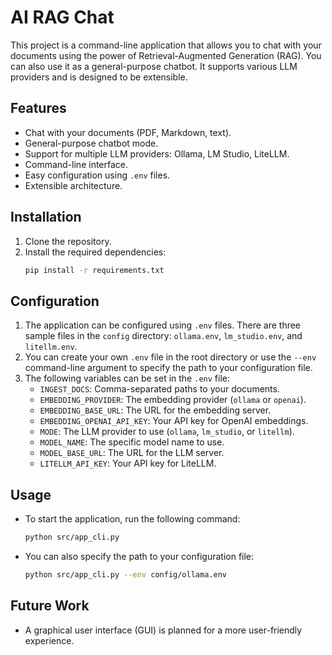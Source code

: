 # AI RAG Chat

This project is a command-line application that allows you to chat with your documents using the power of Retrieval-Augmented Generation (RAG). You can also use it as a general-purpose chatbot. It supports various LLM providers and is designed to be extensible.

## Features

- Chat with your documents (PDF, Markdown, text).
- General-purpose chatbot mode.
- Support for multiple LLM providers: Ollama, LM Studio, LiteLLM.
- Command-line interface.
- Easy configuration using `.env` files.
- Extensible architecture.

## Installation

1.  Clone the repository.
2.  Install the required dependencies:
    ```bash
    pip install -r requirements.txt
    ```

## Configuration

1.  The application can be configured using `.env` files. There are three sample files in the `config` directory: `ollama.env`, `lm_studio.env`, and `litellm.env`.
2.  You can create your own `.env` file in the root directory or use the `--env` command-line argument to specify the path to your configuration file.
3.  The following variables can be set in the `.env` file:
    - `INGEST_DOCS`: Comma-separated paths to your documents.
    - `EMBEDDING_PROVIDER`: The embedding provider (`ollama` or `openai`).
    - `EMBEDDING_BASE_URL`: The URL for the embedding server.
    - `EMBEDDING_OPENAI_API_KEY`: Your API key for OpenAI embeddings.
    - `MODE`: The LLM provider to use (`ollama`, `lm_studio`, or `litellm`).
    - `MODEL_NAME`: The specific model name to use.
    - `MODEL_BASE_URL`: The URL for the LLM server.
    - `LITELLM_API_KEY`: Your API key for LiteLLM.

## Usage

- To start the application, run the following command:
  ```bash
  python src/app_cli.py
  ```
- You can also specify the path to your configuration file:
  ```bash
  python src/app_cli.py --env config/ollama.env
  ```

## Future Work

- A graphical user interface (GUI) is planned for a more user-friendly experience.
